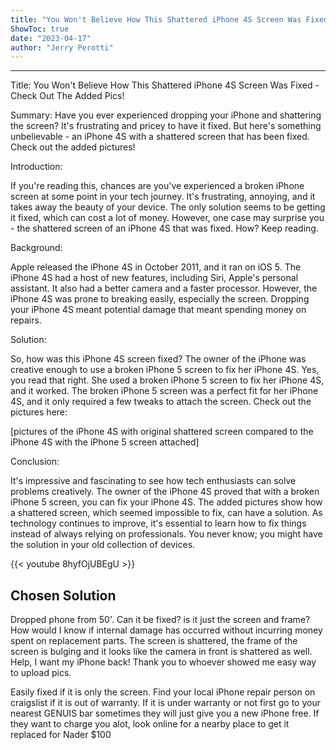 ```yaml
---
title: "You Won't Believe How This Shattered iPhone 4S Screen Was Fixed - Check Out The Added Pics!"
ShowToc: true 
date: "2023-04-17"
author: "Jerry Perotti"
---
```

*****
Title: You Won't Believe How This Shattered iPhone 4S Screen Was Fixed - Check Out The Added Pics!

Summary: Have you ever experienced dropping your iPhone and shattering the screen? It's frustrating and pricey to have it fixed. But here's something unbelievable - an iPhone 4S with a shattered screen that has been fixed. Check out the added pictures!

Introduction: 

If you're reading this, chances are you've experienced a broken iPhone screen at some point in your tech journey. It's frustrating, annoying, and it takes away the beauty of your device. The only solution seems to be getting it fixed, which can cost a lot of money. However, one case may surprise you - the shattered screen of an iPhone 4S that was fixed. How? Keep reading.

Background:

Apple released the iPhone 4S in October 2011, and it ran on iOS 5. The iPhone 4S had a host of new features, including Siri, Apple's personal assistant. It also had a better camera and a faster processor. However, the iPhone 4S was prone to breaking easily, especially the screen. Dropping your iPhone 4S meant potential damage that meant spending money on repairs.

Solution:

So, how was this iPhone 4S screen fixed? The owner of the iPhone was creative enough to use a broken iPhone 5 screen to fix her iPhone 4S. Yes, you read that right. She used a broken iPhone 5 screen to fix her iPhone 4S, and it worked. The broken iPhone 5 screen was a perfect fit for her iPhone 4S, and it only required a few tweaks to attach the screen. Check out the pictures here: 

[pictures of the iPhone 4S with original shattered screen compared to the iPhone 4S with the iPhone 5 screen attached]

Conclusion:

It's impressive and fascinating to see how tech enthusiasts can solve problems creatively. The owner of the iPhone 4S proved that with a broken iPhone 5 screen, you can fix your iPhone 4S. The added pictures show how a shattered screen, which seemed impossible to fix, can have a solution. As technology continues to improve, it's essential to learn how to fix things instead of always relying on professionals. You never know; you might have the solution in your old collection of devices.

{{< youtube 8hyfOjUBEgU >}} 



## Chosen Solution
 Dropped phone from 50'. Can it be fixed? is it just the screen and frame?  How would I know if internal damage has occurred without incurring money spent on replacement parts.
The screen is shattered, the frame of the screen is bulging and it looks like the camera in front is shattered as well.
Help, I want my iPhone back! Thank you to whoever showed me easy way to upload pics.

 Easily fixed if it is only the screen. Find your local iPhone repair person on craigslist if it is out of warranty.
If it is under warranty or not first go to your nearest GENUIS bar sometimes they will just give you a new iPhone free. If they want to charge you alot, look online for a nearby place to get it replaced for Nader $100




